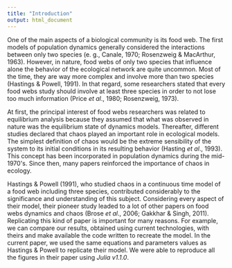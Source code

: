 ```yaml
---
title: "Introduction"
output: html_document
---
```



One of the main aspects of a biological community is its food web. The first models of population dynamics generally considered the interactions between only two species (e. g., Canale, 1970; Rosenzweig & MacArthur, 1963). However, in nature, food webs of only two species that influence alone the behavior of the ecological network are quite uncommon. Most of the time, they are way more complex and involve more than two species (Hastings & Powell, 1991). In that regard, some researchers stated that every food webs study should involve at least three species in order to not lose too much information (Price *et al*., 1980; Rosenzweig, 1973).

At first, the principal interest of food webs researchers was related to equilibrium analysis because they assumed that what was observed in nature was the equilibrium state of dynamics models. Thereafter, different studies declared that chaos played an important role in ecological models. The simplest definition of chaos would be the extreme sensibility of the system to its initial conditions in its resulting behavior (Hasting *et al*., 1993). This concept has been incorporated in population dynamics during the mid-1970's. Since then, many papers reinforced the importance of chaos in ecology.

Hastings & Powell (1991), who studied chaos in a continuous time model of a food web including three species, contributed considerably to the significance and understanding of this subject. Considering every aspect of their model, their pioneer study leaded to a lot of other papers on food webs dynamics and chaos (Brose *et al*., 2006; Gakkhar & Singh, 2011). Replicating this kind of paper is important for many reasons. For example, we can compare our results, obtained using current technologies, with theirs and make available the code written to recreate the model. In the current paper, we used the same equations and parameters values as Hastings & Powell to replicate their model. We were able to reproduce all the figures in their paper using *Julia v1.1.0*.

